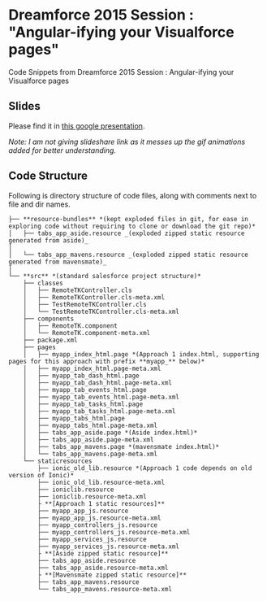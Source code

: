 # Dreamforce 2015 Session : "Angular-ifying your Visualforce pages"
Code Snippets from Dreamforce 2015 Session : Angular-ifying your Visualforce pages

## Slides ##
Please find it in [this google presentation](https://docs.google.com/presentation/d/1BxclC0veJRXEmhP-aD_OlK08hNkgx9e52K65icFOXJU/edit?usp=sharing). 

*Note: I am not giving slideshare link as it messes up the gif animations added for better understanding.*

## Code Structure ##
Following is directory structure of code files, along with comments next to file and dir names.

    ├── **resource-bundles** *(kept exploded files in git, for ease in exploring code without requiring to clone or download the git repo)*
    │   ├── tabs_app_aside.resource _(exploded zipped static resource generated from aside)_
    │   
    │   └── tabs_app_mavens.resource _(exploded zipped static resource generated from mavensmate)_
    │    
    └── **src** *(standard salesforce project structure)*
        ├── classes
        │   ├── RemoteTKController.cls
        │   ├── RemoteTKController.cls-meta.xml
        │   ├── TestRemoteTKController.cls
        │   └── TestRemoteTKController.cls-meta.xml
        ├── components
        │   ├── RemoteTK.component
        │   └── RemoteTK.component-meta.xml
        ├── package.xml
        ├── pages
        │   ├── myapp_index_html.page *(Approach 1 index.html, supporting pages for this approach with prefix **myapp_** below)*
        │   ├── myapp_index_html.page-meta.xml
        │   ├── myapp_tab_dash_html.page
        │   ├── myapp_tab_dash_html.page-meta.xml
        │   ├── myapp_tab_events_html.page
        │   ├── myapp_tab_events_html.page-meta.xml
        │   ├── myapp_tab_tasks_html.page
        │   ├── myapp_tab_tasks_html.page-meta.xml
        │   ├── myapp_tabs_html.page
        │   ├── myapp_tabs_html.page-meta.xml
        │   ├── tabs_app_aside.page *(Aside index.html)*
        │   ├── tabs_app_aside.page-meta.xml
        │   ├── tabs_app_mavens.page *(mavensmate index.html)*
        │   └── tabs_app_mavens.page-meta.xml
        └── staticresources
            ├── ionic_old_lib.resource *(Approach 1 code depends on old version of Ionic)*
            ├── ionic_old_lib.resource-meta.xml
            ├── ioniclib.resource
            ├── ioniclib.resource-meta.xml
            ├ **[Approach 1 static resources]**        
            ├── myapp_app_js.resource
            ├── myapp_app_js.resource-meta.xml
            ├── myapp_controllers_js.resource
            ├── myapp_controllers_js.resource-meta.xml
            ├── myapp_services_js.resource
            ├── myapp_services_js.resource-meta.xml
            ├ **[Aside zipped static resource]**       
            ├── tabs_app_aside.resource
            ├── tabs_app_aside.resource-meta.xml
            ├ **[Mavensmate zipped static resource]**                
            ├── tabs_app_mavens.resource
            └── tabs_app_mavens.resource-meta.xml

